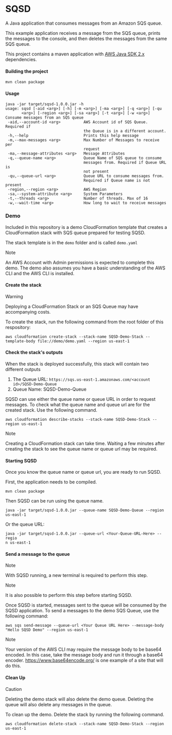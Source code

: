 # SQSD

A Java application that consumes messages from an Amazon SQS queue. 

This example application receives a message from the SQS queue, prints the messages to the console, and then deletes the messages from the same SQS queue. 

This project contains a maven application with [AWS Java SDK 2.x](https://github.com/aws/aws-sdk-java-v2) dependencies.

#### Building the project
```
mvn clean package
```
#### Usage
```
java -jar target/sqsd-1.0.0.jar -h
usage: sqsd [-aid <arg>] [-h] [-m <arg>] [-ma <arg>] [-q <arg>] [-qu
       <arg>] [-region <arg>] [-sa <arg>] [-t <arg>] [-w <arg>]
Consume messages from an SQS queue
 -aid,--account-id <arg>          AWS Account id of SQS Queue. Required if
                                  the Queue is in a different account.
 -h,--help                        Prints this help message
 -m,--max-messages <arg>          Max Number of Messages to receive per
                                  request
 -ma,--message-attributes <arg>   Message Attributes
 -q,--queue-name <arg>            Queue Name of SQS queue to consume
                                  messages from. Required if Queue URL is
                                  not present
 -qu,--queue-url <arg>            Queue URL to consume messages from.
                                  Required if Queue name is not present
 -region,--region <arg>           AWS Region
 -sa,--system-attribute <arg>     System Parameters
 -t,--threads <arg>               Number of threads. Max of 16
 -w,--wait-time <arg>             How long to wait to receive messages
```

### Demo

Included in this repository is a demo CloudFormation template that creates a CloudFormation stack with SQS queue prepared for testing SQSD.

The stack template is in the ```demo``` folder and is called ```demo.yaml```

>[!Note]
>An AWS Account with Admin permissions is expected to complete this demo.
>The demo also assumes you have a basic understanding of the AWS CLI and the AWS CLI is installed.

#### Create the stack

>[!Warning]
>Deploying a CloudFormation Stack or an SQS Queue may have accompanying costs.

To create the stack, run the following command from the root folder of this respository:

```
aws cloudformation create-stack --stack-name SQSD-Demo-Stack --template-body file://demo/demo.yaml --region us-east-1
```

#### Check the stack's outputs
When the stack is deployed successfully, this stack will contain two different outputs

1. The Queue URL: ```https://sqs.us-east-1.amazonaws.com/<account id>/SQSD-Demo-Queue```
2. Queue Name: SQSD-Demo-Queue

SQSD can use either the queue name or queue URL in order to request messages. To check what the queue name and queue url are for the created stack. Use the following command.

```
aws cloudformation describe-stacks --stack-name SQSD-Demo-Stack --region us-east-1
```

>[!Note]
>Creating a CloudFormation stack can take time. Waiting a few minutes after creating the stack to see the queue name or queue url may be required.

#### Starting SQSD

Once you know the queue name or queue url, you are ready to run SQSD. 

First, the application needs to be compiled.

```
mvn clean package
```

Then SQSD can be run using the queue name. 

```
java -jar target/sqsd-1.0.0.jar --queue-name SQSD-Demo-Queue --region us-east-1
```

Or the queue URL:

```
java -jar target/sqsd-1.0.0.jar --queue-url <Your-Queue-URL-Here> --regio
n us-east-1
```

#### Send a message to the queue

>[!Note]
>With SQSD running, a new terminal is required to perform this step. 

>[!Note]
>It is also possible to perform this step before starting SQSD.

Once SQSD is started, messages sent to the queue will be consumed by the SQSD application. To send a messages to the demo SQS Queue, use the following command:

```
aws sqs send-message --queue-url <Your Queue URL Here> --message-body "Hello SQSD Demo" --region us-east-1
```

>[!Note]
>Your version of the AWS CLI may require the message body to be base64 encoded. In this case, take the message body and run it through a base64 encoder. 
>https://www.base64encode.org/ is one example of a site that will do this.

#### Clean Up

>[!Caution]
>Deleting the demo stack will also delete the demo queue. Deleting the queue will also delete any messages in the queue.

To clean up the demo. Delete the stack by running the following command.

```
aws cloudformation delete-stack --stack-name SQSD-Demo-Stack --region us-east-1
```